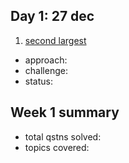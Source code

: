 ## Day 1: 27 dec
1. [second largest](https://www.geeksforgeeks.org/batch/gfg-160-problems/track/arrays-gfg-160/problem/second-largest3735)
- approach: 
- challenge: 
- status: 
## Week 1 summary
- total qstns solved: 
- topics covered: 